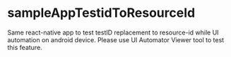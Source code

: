 # sampleAppTestidToResourceId
Same react-native app to test testID replacement to resource-id while UI automation on android device. Please use UI Automator Viewer tool to test this feature.
